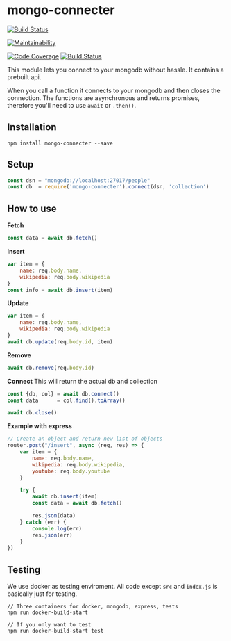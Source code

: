 # mongo-connecter

[![Build Status](https://travis-ci.org/Nicklas766/mongo-connecter.svg?branch=master)](https://travis-ci.org/Nicklas766/mongo-connecter)

[![Maintainability](https://api.codeclimate.com/v1/badges/81e618dabfb2cc92e091/maintainability)](https://codeclimate.com/github/Nicklas766/mongo-connecter/maintainability)

[![Code Coverage](https://scrutinizer-ci.com/g/Nicklas766/mongo-connecter/badges/coverage.png?b=master)](https://scrutinizer-ci.com/g/Nicklas766/mongo-connecter/?branch=master)
[![Build Status](https://scrutinizer-ci.com/g/Nicklas766/mongo-connecter/badges/build.png?b=master)](https://scrutinizer-ci.com/g/Nicklas766/mongo-connecter/build-status/master)

This module lets you connect to your mongodb without hassle. It contains a
prebuilt api.

When you call a function it connects to your mongodb and then closes the connection.
The functions are asynchronous and returns promises, therefore you'll need to
use `await` or `.then()`.


## Installation

```
npm install mongo-connecter --save
```

## Setup
```javascript
const dsn = "mongodb://localhost:27017/people"
const db  = require('mongo-connecter').connect(dsn, 'collection')
```

## How to use


**Fetch**
```javascript
const data = await db.fetch()
```

**Insert**
```javascript
var item = {
    name: req.body.name,
    wikipedia: req.body.wikipedia
}
const info = await db.insert(item)
```

**Update**
```javascript
var item = {
    name: req.body.name,
    wikipedia: req.body.wikipedia
}
await db.update(req.body.id, item)
```

**Remove**
```javascript
await db.remove(req.body.id)
```

**Connect**
This will return the actual db and collection
```javascript
const {db, col} = await db.connect()
const data      = col.find().toArray()

await db.close()
```

**Example with express**
```javascript
// Create an object and return new list of objects
router.post("/insert", async (req, res) => {
    var item = {
        name: req.body.name,
        wikipedia: req.body.wikipedia,
        youtube: req.body.youtube
    }

    try {
        await db.insert(item)
        const data = await db.fetch()

        res.json(data)
    } catch (err) {
        console.log(err)
        res.json(err)
    }
})
```

## Testing

We use docker as testing enviroment. All code except `src` and `index.js` is basically just for
testing.

```
// Three containers for docker, mongodb, express, tests
npm run docker-build-start

// If you only want to test
npm run docker-build-start test
```
